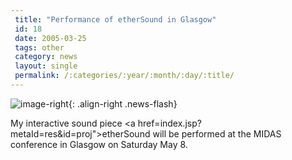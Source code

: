 ```yaml
---
 title: "Performance of etherSound in Glasgow"
 id: 18
 date: 2005-03-25
 tags: other
 category: news
 layout: single
 permalink: /:categories/:year/:month/:day/:title/
---
```

![image-right](http://assets.cambridge.org/13557718/9/3/cover/13557718_9-3.gif){: .align-right .news-flash}

My interactive sound piece <a href=index.jsp?metaId=res&amp;id=proj">etherSound</a> will be performed at the MIDAS conference in Glasgow on Saturday May 8.

